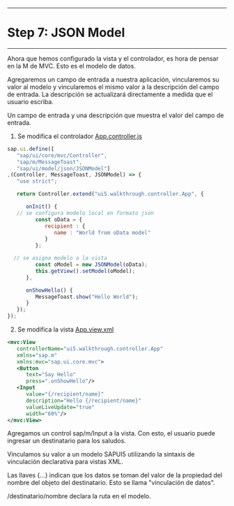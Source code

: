 ******************
# Step 7: JSON Model
******************

Ahora que hemos configurado la vista y el controlador, es hora de pensar en la M de MVC.
Esto es el modelo de datos.


Agregaremos un campo de entrada a nuestra aplicación, vincularemos su valor al modelo y
vincularemos el mismo valor a la descripción del campo de entrada.
La descripción se actualizará directamente a medida que el usuario escriba.


Un campo de entrada y una descripción que muestra el valor del campo de entrada.


1. Se modifica el controlador [App.controller.js](webapp/controller/App.controller.js)


``` js
sap.ui.define([
   "sap/ui/core/mvc/Controller",
   "sap/m/MessageToast",
   "sap/ui/model/json/JSONModel"]
,(Controller, MessageToast, JSONModel) => {
   "use strict";

   return Controller.extend("ui5.walkthrough.controller.App", {

      onInit() {
   // se configura modelo local en formato json
         const oData = {
            recipient : {
               name : "World from oData model"
            }
         };

  // se asigna modelo a la vista 
         const oModel = new JSONModel(oData);
         this.getView().setModel(oModel);
      },

      onShowHello() {
         MessageToast.show("Hello World");
      }
   });
});
```


2. Se modifica la vista [App.view.xml](webapp/view/App.view.xml)
``` XML
<mvc:View
   controllerName="ui5.walkthrough.controller.App"
   xmlns="sap.m"
   xmlns:mvc="sap.ui.core.mvc">
   <Button
      text="Say Hello"
      press=".onShowHello"/>
   <Input
      value="{/recipient/name}"
      description="Hello {/recipient/name}"
      valueLiveUpdate="true"
      width="60%"/>
</mvc:View>
```

Agregamos un control sap/m/Input a la vista. Con esto, el usuario puede ingresar un destinatario para los saludos. 


Vinculamos su valor a un modelo SAPUI5 utilizando la sintaxis de vinculación 
declarativa para vistas XML.


Las llaves {...} indican que los datos se toman del valor de la propiedad del nombre 
del objeto del destinatario. Esto se llama "vinculación de datos".


/destinatario/nombre declara la ruta en el modelo.